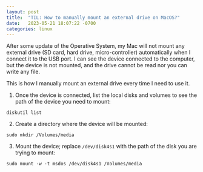 ```yaml
---
layout: post
title:  "TIL: How to manually mount an external drive on MacOS?"
date:   2023-05-21 18:07:22 -0700
categories: linux
---
```

After some update of the Operative System, my Mac will not mount any external drive (SD card, hard drive, micro-controller) automatically when I connect it to the USB port. I can see the device connected to the computer, but the device is not mounted, and the drive cannot be read nor you can write any file.

This is how I manually mount an external drive every time I need to use it.

1. Once the device is connected, list the local disks and volumes to see the path of the device you need to mount:

```
diskutil list
```

2. Create a directory where the device will be mounted:

```
sudo mkdir /Volumes/media
```

3. Mount the device; replace `/dev/disk4s1` with the path of the disk you are trying to mount:

```
sudo mount -w -t msdos /dev/disk4s1 /Volumes/media
```